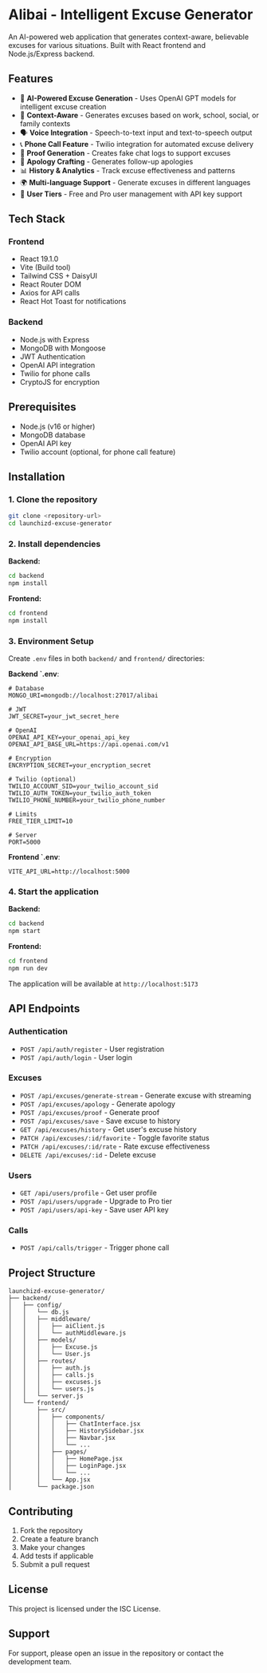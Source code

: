 # Alibai - Intelligent Excuse Generator

An AI-powered web application that generates context-aware, believable excuses for various situations. Built with React frontend and Node.js/Express backend.

## Features

- 🤖 **AI-Powered Excuse Generation** - Uses OpenAI GPT models for intelligent excuse creation
- 🎯 **Context-Aware** - Generates excuses based on work, school, social, or family contexts
- 🗣️ **Voice Integration** - Speech-to-text input and text-to-speech output
- 📞 **Phone Call Feature** - Twilio integration for automated excuse delivery
- 📝 **Proof Generation** - Creates fake chat logs to support excuses
- 💬 **Apology Crafting** - Generates follow-up apologies
- 📊 **History & Analytics** - Track excuse effectiveness and patterns
- 🌍 **Multi-language Support** - Generate excuses in different languages
- 👤 **User Tiers** - Free and Pro user management with API key support

## Tech Stack

### Frontend
- React 19.1.0
- Vite (Build tool)
- Tailwind CSS + DaisyUI
- React Router DOM
- Axios for API calls
- React Hot Toast for notifications

### Backend
- Node.js with Express
- MongoDB with Mongoose
- JWT Authentication
- OpenAI API integration
- Twilio for phone calls
- CryptoJS for encryption

## Prerequisites

- Node.js (v16 or higher)
- MongoDB database
- OpenAI API key
- Twilio account (optional, for phone call feature)

## Installation

### 1. Clone the repository
```bash
git clone <repository-url>
cd launchizd-excuse-generator
```

### 2. Install dependencies

**Backend:**
```bash
cd backend
npm install
```

**Frontend:**
```bash
cd frontend
npm install
```

### 3. Environment Setup

Create `.env` files in both `backend/` and `frontend/` directories:

**Backend `.env**:
```env
# Database
MONGO_URI=mongodb://localhost:27017/alibai

# JWT
JWT_SECRET=your_jwt_secret_here

# OpenAI
OPENAI_API_KEY=your_openai_api_key
OPENAI_API_BASE_URL=https://api.openai.com/v1

# Encryption
ENCRYPTION_SECRET=your_encryption_secret

# Twilio (optional)
TWILIO_ACCOUNT_SID=your_twilio_account_sid
TWILIO_AUTH_TOKEN=your_twilio_auth_token
TWILIO_PHONE_NUMBER=your_twilio_phone_number

# Limits
FREE_TIER_LIMIT=10

# Server
PORT=5000
```

**Frontend `.env**:
```env
VITE_API_URL=http://localhost:5000
```

### 4. Start the application

**Backend:**
```bash
cd backend
npm start
```

**Frontend:**
```bash
cd frontend
npm run dev
```

The application will be available at `http://localhost:5173`

## API Endpoints

### Authentication
- `POST /api/auth/register` - User registration
- `POST /api/auth/login` - User login

### Excuses
- `POST /api/excuses/generate-stream` - Generate excuse with streaming
- `POST /api/excuses/apology` - Generate apology
- `POST /api/excuses/proof` - Generate proof
- `POST /api/excuses/save` - Save excuse to history
- `GET /api/excuses/history` - Get user's excuse history
- `PATCH /api/excuses/:id/favorite` - Toggle favorite status
- `PATCH /api/excuses/:id/rate` - Rate excuse effectiveness
- `DELETE /api/excuses/:id` - Delete excuse

### Users
- `GET /api/users/profile` - Get user profile
- `POST /api/users/upgrade` - Upgrade to Pro tier
- `POST /api/users/api-key` - Save user API key

### Calls
- `POST /api/calls/trigger` - Trigger phone call

## Project Structure

```
launchizd-excuse-generator/
├── backend/
│   ├── config/
│   │   └── db.js
│   │   ├── middleware/
│   │   │   ├── aiClient.js
│   │   │   └── authMiddleware.js
│   │   ├── models/
│   │   │   ├── Excuse.js
│   │   │   └── User.js
│   │   ├── routes/
│   │   │   ├── auth.js
│   │   │   ├── calls.js
│   │   │   ├── excuses.js
│   │   │   └── users.js
│   │   └── server.js
│   └── frontend/
│       ├── src/
│       │   ├── components/
│       │   │   ├── ChatInterface.jsx
│       │   │   ├── HistorySidebar.jsx
│       │   │   ├── Navbar.jsx
│       │   │   └── ...
│       │   ├── pages/
│       │   │   ├── HomePage.jsx
│       │   │   ├── LoginPage.jsx
│       │   │   └── ...
│       │   └── App.jsx
│       └── package.json
```

## Contributing

1. Fork the repository
2. Create a feature branch
3. Make your changes
4. Add tests if applicable
5. Submit a pull request

## License

This project is licensed under the ISC License.

## Support

For support, please open an issue in the repository or contact the development team. 